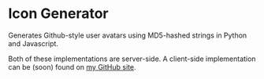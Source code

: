 # Icon Generator

Generates Github-style user avatars using MD5-hashed strings in Python and Javascript.

Both of these implementations are server-side. A client-side implementation can be (soon) found on [my GitHub site](https://mg2239.github.io).
